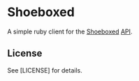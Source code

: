 # Shoeboxed

A simple ruby client for the [Shoeboxed](http://shoeboxed.com) [API](http://developer.shoeboxed.com).

## License

See [LICENSE] for details.
